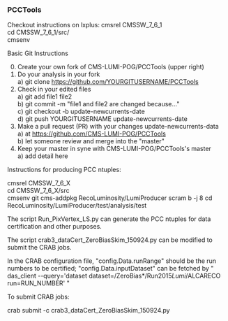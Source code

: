 ### PCCTools
Checkout instructions on lxplus:
cmsrel CMSSW_7_6_1  
cd CMSSW_7_6_1/src/  
cmsenv  


Basic Git Instructions

0. Create your own fork of CMS-LUMI-POG/PCCTools (upper right)
1. Do your analysis in your fork <br />
  a) git clone https://github.com/YOURGITUSERNAME/PCCTools
2. Check in your edited files <br />
  a) git add file1 file2  <br />
  b) git commit -m "file1 and file2 are changed because..." <br />
  c) git checkout -b update-newcurrents-date <br />
  d) git push YOURGITUSERNAME update-newcurrents-date
3. Make a pull request (PR) with your changes update-newcurrents-data  <br />
  a) at https://github.com/CMS-LUMI-POG/PCCTools <br />
  b) let someone review and merge into the "master"
4. Keep your master in syne with CMS-LUMI-POG/PCCTools's master <br />
  a) add detail here


Instructions for producing PCC ntuples:

cmsrel CMSSW_7_6_X <br />
cd CMSSW_7_6_X/src  
cmsenv
git cms-addpkg RecoLuminosity/LumiProducer
scram b -j 8
cd RecoLuminosity/LumiProducer/test/analysis/test

The script Run_PixVertex_LS.py can generate the PCC ntuples for data certification and other purposes.

The script crab3_dataCert_ZeroBiasSkim_150924.py can be modified to submit the CRAB jobs.

In the CRAB configuration file, "config.Data.runRange" should be the run numbers to be certified; "config.Data.inputDataset" can be fetched by " das_client --query='dataset dataset=/ZeroBias*/Run2015*Lumi*/ALCARECO run=RUN_NUMBER' " 


To submit CRAB jobs:

crab submit -c crab3_dataCert_ZeroBiasSkim_150924.py
